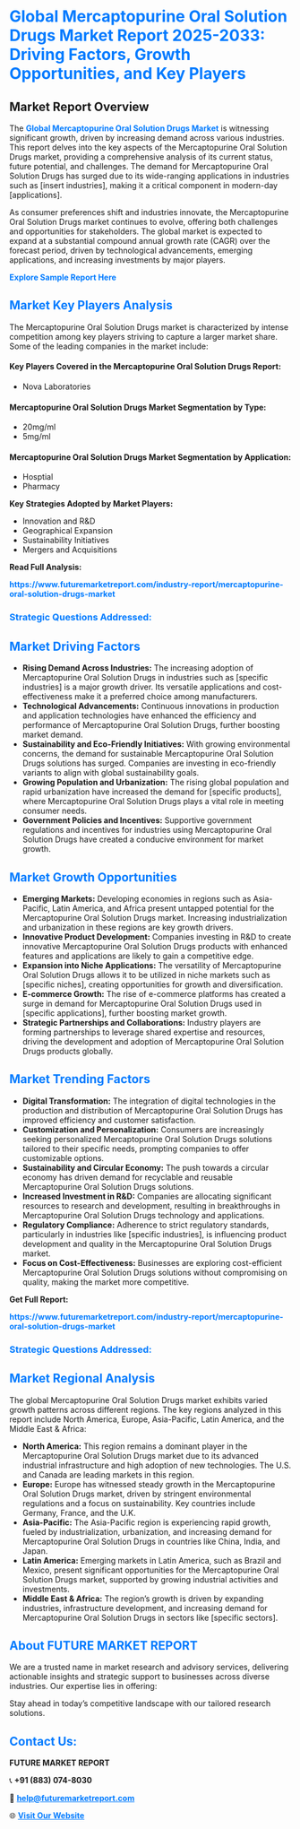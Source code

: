<h1 style="color: #007BFF;">Global Mercaptopurine Oral Solution Drugs Market Report 2025-2033: Driving Factors, Growth Opportunities, and Key Players</h1>

<section id="overview">
<h2>Market Report Overview</h2>
<p>The <a href="https://www.futuremarketreport.com/industry-report/mercaptopurine-oral-solution-drugs-market" style="color: #007BFF; text-decoration: none;"><strong>Global Mercaptopurine Oral Solution Drugs Market</strong></a> is witnessing significant growth, driven by increasing demand across various industries. This report delves into the key aspects of the Mercaptopurine Oral Solution Drugs market, providing a comprehensive analysis of its current status, future potential, and challenges. The demand for Mercaptopurine Oral Solution Drugs has surged due to its wide-ranging applications in industries such as [insert industries], making it a critical component in modern-day [applications].</p>
<p>As consumer preferences shift and industries innovate, the Mercaptopurine Oral Solution Drugs market continues to evolve, offering both challenges and opportunities for stakeholders. The global market is expected to expand at a substantial compound annual growth rate (CAGR) over the forecast period, driven by technological advancements, emerging applications, and increasing investments by major players.</p>
</section>

<section id="overview">
<p><a href="https://www.futuremarketreport.com/request-sample/reportId=43965" style="color: #007BFF; text-decoration: none;"><strong>Explore Sample Report Here</strong></a></p>
</section>

<section id="key-players">
<h2 style="color: #007BFF;">Market Key Players Analysis</h2>
<p>The Mercaptopurine Oral Solution Drugs market is characterized by intense competition among key players striving to capture a larger market share. Some of the leading companies in the market include:</p>
<h4>Key Players Covered in the Mercaptopurine Oral Solution Drugs Report:</h4>
<ul><li>Nova Laboratories</li></ul>
<h4>Mercaptopurine Oral Solution Drugs Market Segmentation by Type:</h4>
<ul><li>20mg/ml</li><li>5mg/ml</li></ul>

<h4>Mercaptopurine Oral Solution Drugs Market Segmentation by Application:</h4>
<ul><li>Hosptial</li><li>Pharmacy</li></ul>
<p><strong>Key Strategies Adopted by Market Players:</strong></p>
<ul>
<li>Innovation and R&D</li>
<li>Geographical Expansion</li>
<li>Sustainability Initiatives</li>
<li>Mergers and Acquisitions</li>
</ul>
</section>

<section>
<p><strong>Read Full Analysis: </strong></p><a href="https://www.futuremarketreport.com/industry-report/mercaptopurine-oral-solution-drugs-market" style="color: #007BFF; text-decoration: none;"><strong>https://www.futuremarketreport.com/industry-report/mercaptopurine-oral-solution-drugs-market</strong></a>
<h3 style="color: #007BFF;">Strategic Questions Addressed:</h3>
</section>

<section id="driving-factors">
<h2 style="color: #007BFF;">Market Driving Factors</h2>
<ul>
<li><strong>Rising Demand Across Industries:</strong> The increasing adoption of Mercaptopurine Oral Solution Drugs in industries such as [specific industries] is a major growth driver. Its versatile applications and cost-effectiveness make it a preferred choice among manufacturers.</li>
<li><strong>Technological Advancements:</strong> Continuous innovations in production and application technologies have enhanced the efficiency and performance of Mercaptopurine Oral Solution Drugs, further boosting market demand.</li>
<li><strong>Sustainability and Eco-Friendly Initiatives:</strong> With growing environmental concerns, the demand for sustainable Mercaptopurine Oral Solution Drugs solutions has surged. Companies are investing in eco-friendly variants to align with global sustainability goals.</li>
<li><strong>Growing Population and Urbanization:</strong> The rising global population and rapid urbanization have increased the demand for [specific products], where Mercaptopurine Oral Solution Drugs plays a vital role in meeting consumer needs.</li>
<li><strong>Government Policies and Incentives:</strong> Supportive government regulations and incentives for industries using Mercaptopurine Oral Solution Drugs have created a conducive environment for market growth.</li>
</ul>
</section>

<section id="growth-opportunities">
<h2 style="color: #007BFF;">Market Growth Opportunities</h2>
<ul>
<li><strong>Emerging Markets:</strong> Developing economies in regions such as Asia-Pacific, Latin America, and Africa present untapped potential for the Mercaptopurine Oral Solution Drugs market. Increasing industrialization and urbanization in these regions are key growth drivers.</li>
<li><strong>Innovative Product Development:</strong> Companies investing in R&D to create innovative Mercaptopurine Oral Solution Drugs products with enhanced features and applications are likely to gain a competitive edge.</li>
<li><strong>Expansion into Niche Applications:</strong> The versatility of Mercaptopurine Oral Solution Drugs allows it to be utilized in niche markets such as [specific niches], creating opportunities for growth and diversification.</li>
<li><strong>E-commerce Growth:</strong> The rise of e-commerce platforms has created a surge in demand for Mercaptopurine Oral Solution Drugs used in [specific applications], further boosting market growth.</li>
<li><strong>Strategic Partnerships and Collaborations:</strong> Industry players are forming partnerships to leverage shared expertise and resources, driving the development and adoption of Mercaptopurine Oral Solution Drugs products globally.</li>
</ul>
</section>

<section id="trending-factors">
<h2 style="color: #007BFF;">Market Trending Factors</h2>
<ul>
<li><strong>Digital Transformation:</strong> The integration of digital technologies in the production and distribution of Mercaptopurine Oral Solution Drugs has improved efficiency and customer satisfaction.</li>
<li><strong>Customization and Personalization:</strong> Consumers are increasingly seeking personalized Mercaptopurine Oral Solution Drugs solutions tailored to their specific needs, prompting companies to offer customizable options.</li>
<li><strong>Sustainability and Circular Economy:</strong> The push towards a circular economy has driven demand for recyclable and reusable Mercaptopurine Oral Solution Drugs solutions.</li>
<li><strong>Increased Investment in R&D:</strong> Companies are allocating significant resources to research and development, resulting in breakthroughs in Mercaptopurine Oral Solution Drugs technology and applications.</li>
<li><strong>Regulatory Compliance:</strong> Adherence to strict regulatory standards, particularly in industries like [specific industries], is influencing product development and quality in the Mercaptopurine Oral Solution Drugs market.</li>
<li><strong>Focus on Cost-Effectiveness:</strong> Businesses are exploring cost-efficient Mercaptopurine Oral Solution Drugs solutions without compromising on quality, making the market more competitive.</li>
</ul>
</section>

<section>
<p><strong>Get Full Report: </strong></p><a href="https://www.futuremarketreport.com/industry-report/mercaptopurine-oral-solution-drugs-market" style="color: #007BFF; text-decoration: none;"><strong>https://www.futuremarketreport.com/industry-report/mercaptopurine-oral-solution-drugs-market</strong></a>
<h3 style="color: #007BFF;">Strategic Questions Addressed:</h3>
</section>


<section id="regional-analysis">
<h2 style="color: #007BFF;">Market Regional Analysis</h2>
<p>The global Mercaptopurine Oral Solution Drugs market exhibits varied growth patterns across different regions. The key regions analyzed in this report include North America, Europe, Asia-Pacific, Latin America, and the Middle East & Africa:</p>
<ul>
<li><strong>North America:</strong> This region remains a dominant player in the Mercaptopurine Oral Solution Drugs market due to its advanced industrial infrastructure and high adoption of new technologies. The U.S. and Canada are leading markets in this region.</li>
<li><strong>Europe:</strong> Europe has witnessed steady growth in the Mercaptopurine Oral Solution Drugs market, driven by stringent environmental regulations and a focus on sustainability. Key countries include Germany, France, and the U.K.</li>
<li><strong>Asia-Pacific:</strong> The Asia-Pacific region is experiencing rapid growth, fueled by industrialization, urbanization, and increasing demand for Mercaptopurine Oral Solution Drugs in countries like China, India, and Japan.</li>
<li><strong>Latin America:</strong> Emerging markets in Latin America, such as Brazil and Mexico, present significant opportunities for the Mercaptopurine Oral Solution Drugs market, supported by growing industrial activities and investments.</li>
<li><strong>Middle East & Africa:</strong> The region’s growth is driven by expanding industries, infrastructure development, and increasing demand for Mercaptopurine Oral Solution Drugs in sectors like [specific sectors].</li>
</ul>
</section>

<footer>
<h2 style="color: #007BFF;">About FUTURE MARKET REPORT</h2>
<p>We are a trusted name in market research and advisory services, delivering actionable insights and strategic support to businesses across diverse industries. Our expertise lies in offering:</p>

<p>Stay ahead in today’s competitive landscape with our tailored research solutions.</p>

<h2 style="color: #007BFF;">Contact Us:</h2>
<p><strong>FUTURE MARKET REPORT</strong></p>
<p>📞 <strong>+91 (883) 074-8030</strong></p>
<p>📧 <strong><a href="mailto:help@futuremarketreport.com" style="color: #007BFF;">help@futuremarketreport.com</a></strong></p>
<p>🌐 <strong><a href="https://www.futuremarketreport.com/" style="color: #007BFF;">Visit Our Website</a></strong></p>
</footer>